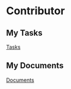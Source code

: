 # Contributor

## My Tasks

[Tasks](Contributor%20413a33e8e4d64ca3b04cdf7f24ef4378/Tasks%201b842c0f5fe8427b9634f37b00c4e6d7.csv)

## My Documents

[Documents](Contributor%20413a33e8e4d64ca3b04cdf7f24ef4378/Documents%201b4bd488408c4787b492f2fc2535fb50.csv)